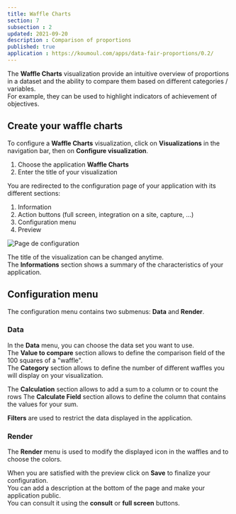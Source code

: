 ```yaml
---
title: Waffle Charts
section: 7
subsection : 2
updated: 2021-09-20
description : Comparison of proportions
published: true
application : https://koumoul.com/apps/data-fair-proportions/0.2/
---
```


The **Waffle Charts** visualization provide an intuitive overview of proportions in a dataset and the ability to compare them based on different categories / variables.  
For example, they can be used to highlight indicators of achievement of objectives.

## Create your waffle charts

To configure a **Waffle Charts** visualization, click on **Visualizations** in the navigation bar, then on **Configure visualization**.  

1. Choose the application **Waffle Charts**
2. Enter the title of your visualization

<p>
</p>

You are redirected to the configuration page of your application with its different sections:  

1. Information
2. Action buttons (full screen, integration on a site, capture, ...)
3. Configuration menu
4. Preview

![Page de configuration](./images/user-guide-backoffice/proportion-config.jpg)

The title of the visualization can be changed anytime.  
The **Informations** section shows a summary of the characteristics of your application.

## Configuration menu

The configuration menu contains two submenus: **Data** and **Render**.

### Data

In the **Data** menu, you can choose the data set you want to use.  
The **Value to compare** section allows to define the comparison field of the 100 squares of a "waffle".  
The **Category** section allows to define the number of different waffles you will display on your visualization.

The **Calculation** section allows to add a sum to a column or to count the rows
The **Calculate Field** section allows to define the column that contains the values ​​for your sum.  

**Filters** are used to restrict the data displayed in the application.

### Render

The **Render** menu is used to modify the displayed icon in the waffles and to choose the colors.

When you are satisfied with the preview click on **Save** to finalize your configuration.  
You can add a description at the bottom of the page and make your application public.  
You can consult it using the **consult** or **full screen** buttons.
